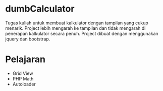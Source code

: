 # dumbCalculator

Tugas kuliah untuk membuat kalkulator dengan tampilan yang cukup menarik. Project lebih mengarah ke tampilan dan tidak mengarah di penerapan kalkulator secara penuh. Project dibuat dengan menggunakan jquery dan bootstrap.

# Pelajaran

- Grid View
- PHP Math
- Autoloader
